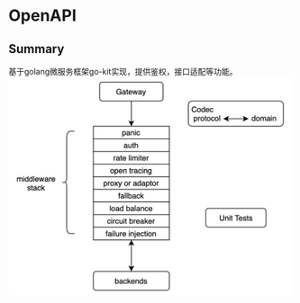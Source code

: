 # OpenAPI

## Summary
基于golang微服务框架go-kit实现，提供鉴权，接口适配等功能。
![illustrate data_api_archt](https://github.com/cyber4ron/notes/blob/master/images/open_api_archt.jpg)

